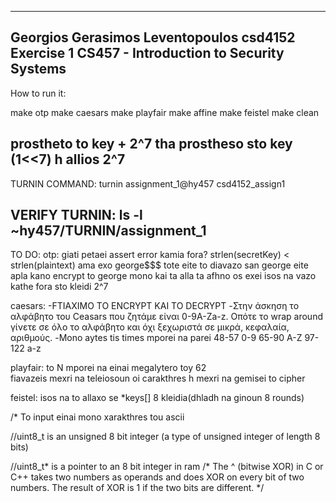 ---------------------------------------------------------------
Georgios Gerasimos Leventopoulos csd4152
Exercise 1 CS457 - Introduction to Security Systems
---------------------------------------------------------------

How to run it:

make otp
make caesars
make playfair
make affine
make feistel
make clean


 prostheto to key +  2^7     tha prostheso sto key     (1<<7)  h allios 2^7
----------------------------------------------------------------
TURNIN COMMAND: turnin assignment_1@hy457 csd4152_assign1

VERIFY TURNIN: ls -l ~hy457/TURNIN/assignment_1
----------------------------------------------------------------

TO DO:
otp:
giati petaei assert error kamia fora?  strlen(secretKey) < strlen(plaintext)
ama exo george$$$ tote eite to diavazo san george eite apla kano encrypt to george mono kai ta alla ta afhno os exei
isos na vazo kathe fora sto kleidi 2^7

caesars: 
-FTIAXIMO TO ENCRYPT KAI TO DECRYPT
-Στην άσκηση το αλφάβητο του Ceasars που ζητάμε είναι 0-9A-Za-z. Οπότε το wrap around γίνετε σε όλο το αλφάβητο και όχι ξεχωριστά σε μικρά, κεφαλαία, αριθμούς.
-Mono aytes tis times mporei na parei 48-57  0-9       65-90  A-Z    97-122 a-z

playfair:
to N mporei na einai megalytero toy 62   
fiavazeis mexri na teleiosoun oi carakthres h mexri na gemisei to cipher

feistel:
isos na to allaxo se *keys[]
8 kleidia(dhladh na ginoun 8 rounds)






/* To input einai mono xarakthres tou ascii

//uint8_t is an unsigned 8 bit integer (a type of unsigned integer of length 8 bits)

//uint8_t* is a pointer to an 8 bit integer in ram
/* The ^ (bitwise XOR) in C or C++ takes two numbers as operands and does XOR on every bit of two numbers. The result of XOR is 1 if the two bits are different. */